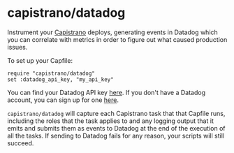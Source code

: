 # capistrano/datadog

Instrument your [Capistrano](https://github.com/capistrano/capistrano) deploys, generating events in Datadog which you can correlate with metrics in order to figure out what caused production issues.

To set up your Capfile:

    require "capistrano/datadog"
    set :datadog_api_key, "my_api_key"

You can find your Datadog API key [here](https://app.datadoghq.com/account/settings#api). If you don't have a Datadog account, you can sign up for one [here](http://www.datadoghq.com/).

`capistrano/datadog` will capture each Capistrano task that that Capfile runs, including the roles that the task applies to and any logging output that it emits and submits them as events to Datadog at the end of the execution of all the tasks. If sending to Datadog fails for any reason, your scripts will still succeed.

